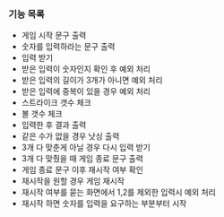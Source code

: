 ### 기능 목록

- 게임 시작 문구 출력
- 숫자를 입력하라는 문구 출력
- 입력 받기
- 받은 입력이 숫자인지 확인 후 예외 처리
- 받은 입력의 길이가 3개가 아니면 예외 처리
- 받은 입력에 중복이 있을 경우 예외 처리
- 스트라이크 갯수 체크
- 볼 갯수 체크
- 입력한 후 결과 출력
- 같은 수가 없을 경우 낫싱 출력
- 3개 다 맞춘게 아닐 경우 다시 입력 받기
- 3개 다 맞췄을 때 게임 종료 문구 출력
- 게임 종료 문구 이후 재시작 여부 확인
- 재시작을 원할 경우 게임 재시작
- 재시작 여부를 묻는 화면에서 1,2를 제외한 입력시 예외 처리
- 재시작 하면 숫자를 입력을 요구하는 부분부터 시작